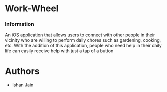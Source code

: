 # Work-Wheel

### Information
An iOS application that allows users to connect with other people in their vicinity who are willing to perform daily chores such as 
gardening, cooking, etc. With the addition of this application, people who need help in their daily life can easily receive help
with just a tap of a button


# Authors
* Ishan Jain

